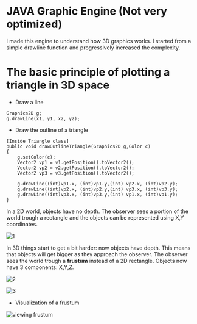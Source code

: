 # JAVA Graphic Engine (Not very optimized)
I made this engine to understand how 3D graphics works. I started from a simple drawline function and progressively increased the complexity.
# The basic principle of plotting a triangle in 3D space
- Draw a line
```
Graphics2D g;
g.drawLine(x1, y1, x2, y2);
```
- Draw the outline of a triangle
```
[Inside Triangle class]
public void drawOutlineTriangle(Graphics2D g,Color c)
{
	g.setColor(c);
	Vector2 vp1 = v1.getPosition().toVector2();
	Vector2 vp2 = v2.getPosition().toVector2();
	Vector2 vp3 = v3.getPosition().toVector2();

	g.drawLine((int)vp1.x, (int)vp1.y,(int) vp2.x, (int)vp2.y);
	g.drawLine((int)vp2.x, (int)vp2.y,(int) vp3.x, (int)vp3.y);
	g.drawLine((int)vp3.x, (int)vp3.y,(int) vp1.x, (int)vp1.y);
}
```
In a 2D world, objects have no depth. The observer sees a portion of the world trough a rectangle and the objects can be represented using X,Y coordinates.

![1](https://user-images.githubusercontent.com/75626033/217095591-3cff1bb9-8f7d-4633-89fb-5aef558b6a2a.png)

In 3D things start to get a bit harder: now objects have depth. This means that objects will get bigger as they approach the observer. The observer sees the world trough a **frustum** instead of a 2D rectangle. Objects now have 3 components: X,Y,Z. 

![2](https://user-images.githubusercontent.com/75626033/217095607-30f498fc-d50a-4dee-a352-cc26b5c6d795.png)

![3](https://user-images.githubusercontent.com/75626033/217095618-ebf3b609-cc7a-474b-aacc-29dac7d3b83d.png)

- Visualization of a frustum

![viewing frustum](https://user-images.githubusercontent.com/75626033/217095508-80a96407-1ea6-4027-b686-8a27700aa156.JPG)
